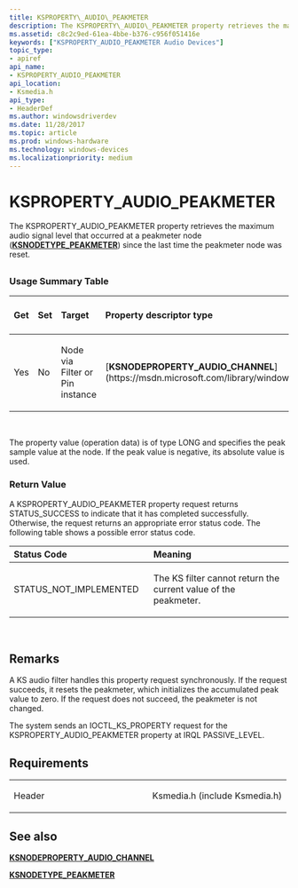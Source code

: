 ```yaml
---
title: KSPROPERTY\_AUDIO\_PEAKMETER
description: The KSPROPERTY\_AUDIO\_PEAKMETER property retrieves the maximum audio signal level that occurred at a peakmeter node (KSNODETYPE\_PEAKMETER) since the last time the peakmeter node was reset.
ms.assetid: c8c2c9ed-61ea-4bbe-b376-c956f051416e
keywords: ["KSPROPERTY_AUDIO_PEAKMETER Audio Devices"]
topic_type:
- apiref
api_name:
- KSPROPERTY_AUDIO_PEAKMETER
api_location:
- Ksmedia.h
api_type:
- HeaderDef
ms.author: windowsdriverdev
ms.date: 11/28/2017
ms.topic: article
ms.prod: windows-hardware
ms.technology: windows-devices
ms.localizationpriority: medium
---
```


# KSPROPERTY\_AUDIO\_PEAKMETER


The KSPROPERTY\_AUDIO\_PEAKMETER property retrieves the maximum audio signal level that occurred at a peakmeter node ([**KSNODETYPE\_PEAKMETER**](ksnodetype-peakmeter.md)) since the last time the peakmeter node was reset.

## <span id="ddk_ksproperty_audio_peakmeter_ks"></span><span id="DDK_KSPROPERTY_AUDIO_PEAKMETER_KS"></span>


### <span id="Usage_Summary_Table"></span><span id="usage_summary_table"></span><span id="USAGE_SUMMARY_TABLE"></span>Usage Summary Table

<table>
<colgroup>
<col width="20%" />
<col width="20%" />
<col width="20%" />
<col width="20%" />
<col width="20%" />
</colgroup>
<thead>
<tr class="header">
<th align="left">Get</th>
<th align="left">Set</th>
<th align="left">Target</th>
<th align="left">Property descriptor type</th>
<th align="left">Property value type</th>
</tr>
</thead>
<tbody>
<tr class="odd">
<td align="left"><p>Yes</p></td>
<td align="left"><p>No</p></td>
<td align="left"><p>Node via Filter or Pin instance</p></td>
<td align="left">[<strong>KSNODEPROPERTY_AUDIO_CHANNEL</strong>](https://msdn.microsoft.com/library/windows/hardware/ff537145)</td>
<td align="left"><p>LONG</p></td>
</tr>
</tbody>
</table>

 

The property value (operation data) is of type LONG and specifies the peak sample value at the node. If the peak value is negative, its absolute value is used.

### <span id="Return_Value"></span><span id="return_value"></span><span id="RETURN_VALUE"></span>Return Value

A KSPROPERTY\_AUDIO\_PEAKMETER property request returns STATUS\_SUCCESS to indicate that it has completed successfully. Otherwise, the request returns an appropriate error status code. The following table shows a possible error status code.

<table>
<colgroup>
<col width="50%" />
<col width="50%" />
</colgroup>
<thead>
<tr class="header">
<th align="left">Status Code</th>
<th align="left">Meaning</th>
</tr>
</thead>
<tbody>
<tr class="odd">
<td align="left"><p>STATUS_NOT_IMPLEMENTED</p></td>
<td align="left"><p>The KS filter cannot return the current value of the peakmeter.</p></td>
</tr>
</tbody>
</table>

 

Remarks
-------

A KS audio filter handles this property request synchronously. If the request succeeds, it resets the peakmeter, which initializes the accumulated peak value to zero. If the request does not succeed, the peakmeter is not changed.

The system sends an IOCTL\_KS\_PROPERTY request for the KSPROPERTY\_AUDIO\_PEAKMETER property at IRQL PASSIVE\_LEVEL.

Requirements
------------

<table>
<colgroup>
<col width="50%" />
<col width="50%" />
</colgroup>
<tbody>
<tr class="odd">
<td align="left"><p>Header</p></td>
<td align="left">Ksmedia.h (include Ksmedia.h)</td>
</tr>
</tbody>
</table>

## <span id="see_also"></span>See also


[**KSNODEPROPERTY\_AUDIO\_CHANNEL**](https://msdn.microsoft.com/library/windows/hardware/ff537145)

[**KSNODETYPE\_PEAKMETER**](ksnodetype-peakmeter.md)

 

 






